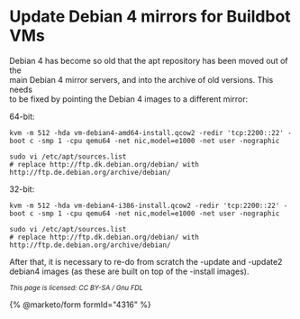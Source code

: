 # Update Debian 4 mirrors for Buildbot VMs

Debian 4 has become so old that the apt repository has been moved out of the\
main Debian 4 mirror servers, and into the archive of old versions. This needs\
to be fixed by pointing the Debian 4 images to a different mirror:

64-bit:

```
kvm -m 512 -hda vm-debian4-amd64-install.qcow2 -redir 'tcp:2200::22' -boot c -smp 1 -cpu qemu64 -net nic,model=e1000 -net user -nographic

sudo vi /etc/apt/sources.list
# replace http://ftp.dk.debian.org/debian/ with http://ftp.de.debian.org/archive/debian/
```

32-bit:

```
kvm -m 512 -hda vm-debian4-i386-install.qcow2 -redir 'tcp:2200::22' -boot c -smp 1 -cpu qemu64 -net nic,model=e1000 -net user -nographic

sudo vi /etc/apt/sources.list
# replace http://ftp.dk.debian.org/debian/ with http://ftp.de.debian.org/archive/debian/
```

After that, it is necessary to re-do from scratch the -update and -update2\
debian4 images (as these are built on top of the -install images).

<sub>_This page is licensed: CC BY-SA / Gnu FDL_</sub>

{% @marketo/form formId="4316" %}
